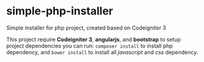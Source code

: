 # simple-php-installer
Simple installer for php project, created based on Codeigniter 3

This project require **Codeigniter 3**, **angularjs**, and **bootstrap**
to setup project dependencies you can run:
`composer install` to install php dependency, and `bower install` to install all *javascript* and *css* dependency.
